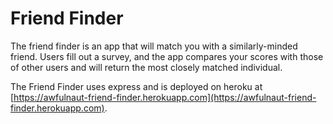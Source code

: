 # Friend Finder
The friend finder is an app that will match you with a similarly-minded friend. Users fill out a survey, and the app compares your scores with those of other users and will return the most closely matched individual.

The Friend Finder uses express and is deployed on heroku at [https://awfulnaut-friend-finder.herokuapp.com](https://awfulnaut-friend-finder.herokuapp.com).